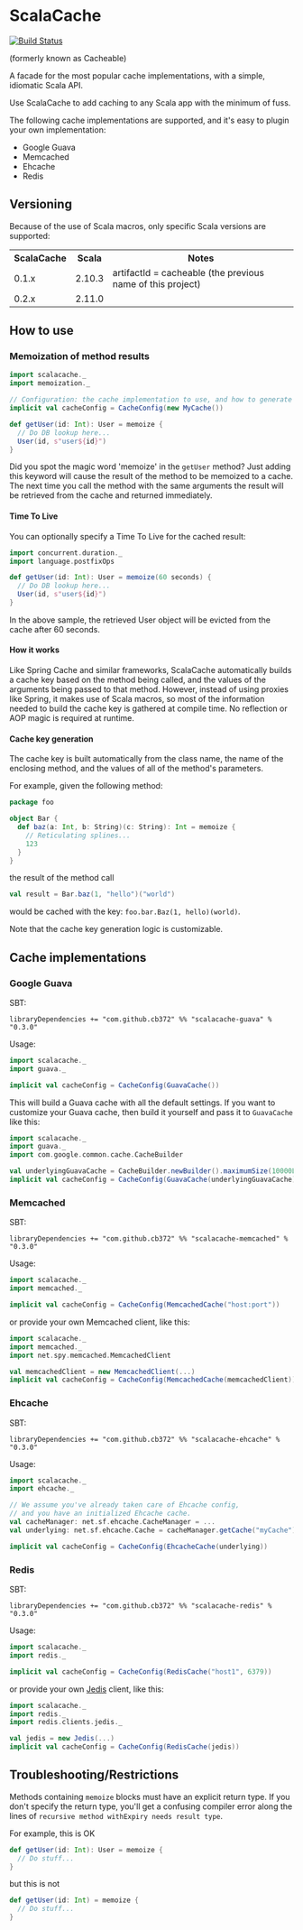 # ScalaCache

[![Build Status](https://travis-ci.org/cb372/scalacache.png)](https://travis-ci.org/cb372/scalacache)

(formerly known as Cacheable)

A facade for the most popular cache implementations, with a simple, idiomatic Scala API.

Use ScalaCache to add caching to any Scala app with the minimum of fuss.

The following cache implementations are supported, and it's easy to plugin your own implementation:
* Google Guava
* Memcached
* Ehcache
* Redis

## Versioning

Because of the use of Scala macros, only specific Scala versions are supported:

<table>
  <tr><th>ScalaCache</th><th>Scala</th><th>Notes</th></tr>
  <tr><td>0.1.x</td><td>2.10.3</td><td>artifactId = cacheable (the previous name of this project)</td></tr>
  <tr><td>0.2.x</td><td>2.11.0</td><td></td></tr>
</table>

## How to use

### Memoization of method results

```scala 
import scalacache._
import memoization._

// Configuration: the cache implementation to use, and how to generate cache keys
implicit val cacheConfig = CacheConfig(new MyCache())

def getUser(id: Int): User = memoize {
  // Do DB lookup here...
  User(id, s"user${id}")
}
```

Did you spot the magic word 'memoize' in the `getUser` method? Just adding this keyword will cause the result of the method to be memoized to a cache.
The next time you call the method with the same arguments the result will be retrieved from the cache and returned immediately.

#### Time To Live

You can optionally specify a Time To Live for the cached result:

```scala 
import concurrent.duration._
import language.postfixOps

def getUser(id: Int): User = memoize(60 seconds) {
  // Do DB lookup here...
  User(id, s"user${id}")
}
```

In the above sample, the retrieved User object will be evicted from the cache after 60 seconds.

#### How it works

Like Spring Cache and similar frameworks, ScalaCache automatically builds a cache key based on the method being called, and the values of the arguments being passed to that method.
However, instead of using proxies like Spring, it makes use of Scala macros, so most of the information needed to build the cache key is gathered at compile time. No reflection or AOP magic is required at runtime.

#### Cache key generation

The cache key is built automatically from the class name, the name of the enclosing method, and the values of all of the method's parameters.

For example, given the following method:

```scala 
package foo

object Bar {
  def baz(a: Int, b: String)(c: String): Int = memoize {
    // Reticulating splines...   
    123
  }
}
```

the result of the method call
```scala 
val result = Bar.baz(1, "hello")("world")
```

would be cached with the key: `foo.bar.Baz(1, hello)(world)`.

Note that the cache key generation logic is customizable.

## Cache implementations

### Google Guava

SBT:

```
libraryDependencies += "com.github.cb372" %% "scalacache-guava" % "0.3.0"
```

Usage:

```scala
import scalacache._
import guava._

implicit val cacheConfig = CacheConfig(GuavaCache())
```

This will build a Guava cache with all the default settings. If you want to customize your Guava cache, then build it yourself and pass it to `GuavaCache` like this:

```scala
import scalacache._
import guava._
import com.google.common.cache.CacheBuilder

val underlyingGuavaCache = CacheBuilder.newBuilder().maximumSize(10000L).build[String, Object]
implicit val cacheConfig = CacheConfig(GuavaCache(underlyingGuavaCache))
```

### Memcached

SBT:

```
libraryDependencies += "com.github.cb372" %% "scalacache-memcached" % "0.3.0"
```

Usage:

```scala
import scalacache._
import memcached._

implicit val cacheConfig = CacheConfig(MemcachedCache("host:port"))
```

or provide your own Memcached client, like this:

```scala
import scalacache._
import memcached._
import net.spy.memcached.MemcachedClient

val memcachedClient = new MemcachedClient(...)
implicit val cacheConfig = CacheConfig(MemcachedCache(memcachedClient))
```

### Ehcache

SBT:

```
libraryDependencies += "com.github.cb372" %% "scalacache-ehcache" % "0.3.0"
```

Usage:

```scala
import scalacache._
import ehcache._

// We assume you've already taken care of Ehcache config, 
// and you have an initialized Ehcache cache.
val cacheManager: net.sf.ehcache.CacheManager = ...
val underlying: net.sf.ehcache.Cache = cacheManager.getCache("myCache")

implicit val cacheConfig = CacheConfig(EhcacheCache(underlying))
```

### Redis

SBT:

```
libraryDependencies += "com.github.cb372" %% "scalacache-redis" % "0.3.0"
```

Usage:

```scala
import scalacache._
import redis._

implicit val cacheConfig = CacheConfig(RedisCache("host1", 6379))
```

or provide your own [Jedis](https://github.com/xetorthio/jedis) client, like this:

```scala
import scalacache._
import redis._
import redis.clients.jedis._

val jedis = new Jedis(...)
implicit val cacheConfig = CacheConfig(RedisCache(jedis))
```

## Troubleshooting/Restrictions

Methods containing `memoize` blocks must have an explicit return type.
If you don't specify the return type, you'll get a confusing compiler error along the lines of `recursive method withExpiry needs result type`.

For example, this is OK

```scala
def getUser(id: Int): User = memoize {
  // Do stuff...
}
```

but this is not

```scala
def getUser(id: Int) = memoize {
  // Do stuff...
}
```
